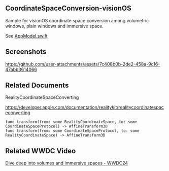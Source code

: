 
## CoordinateSpaceConversion-visionOS

Sample for visionOS coordinate space conversion among volumetric windows, plain windows and immersive space.

See [AppModel.swift](CoordinateSpaceConversion/AppModel.swift)

## Screenshots

https://github.com/user-attachments/assets/7c408b0b-2de2-458a-9c16-47abb3614066

## Related Documents

RealityCoordinateSpaceConverting

<https://developer.apple.com/documentation/realitykit/realitycoordinatespaceconverting>

```
func transform(from: some RealityCoordinateSpace, to: some CoordinateSpaceProtocol) -> AffineTransform3D
func transform(from: some CoordinateSpaceProtocol, to: some RealityCoordinateSpace) -> AffineTransform3D
```


## Related WWDC Video

[Dive deep into volumes and immersive spaces - WWDC24](https://developer.apple.com/videos/play/wwdc2024/10153/?time=1122)
